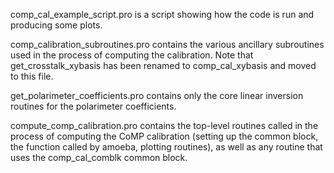 comp_cal_example_script.pro is a script showing how the code is run
and producing some plots.

comp_calibration_subroutines.pro contains the various ancillary
subroutines used in the process of computing the calibration. Note
that get_crosstalk_xybasis has been renamed to comp_cal_xybasis and
moved to this file.

get_polarimeter_coefficients.pro contains only the core linear
inversion routines for the polarimeter coefficients.

compute_comp_calibration.pro contains the top-level routines called in
the process of computing the CoMP calibration (setting up the common
block, the function called by amoeba, plotting routines), as well as
any routine that uses the comp_cal_comblk common block.
